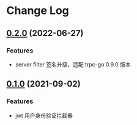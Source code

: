 # Change Log

## [0.2.0](https://git.woa.com/trpc-go/trpc-filter/tree/jwt/v0.2.0) (2022-06-27)

### Features
- server filter 签名升级，适配 trpc-go 0.9.0 版本

## [0.1.0](https://git.woa.com/trpc-go/trpc-filter/tree/jwt/v0.1.0) (2021-09-02)

### Features

- jwt 用户身份验证拦截器
